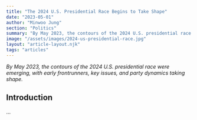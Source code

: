 ```yaml
---
title: "The 2024 U.S. Presidential Race Begins to Take Shape"
date: "2023-05-01"
author: "Minwoo Jung"
section: "Politics"
summary: "By May 2023, the contours of the 2024 U.S. presidential race were emerging, with early frontrunners, key issues, and party dynamics taking shape."
image: "/assets/images/2024-us-presidential-race.jpg"
layout: "article-layout.njk"
tags: "articles"
---
```


*By May 2023, the contours of the 2024 U.S. presidential race were emerging, with early frontrunners, key issues, and party dynamics taking shape.*

## Introduction
...
